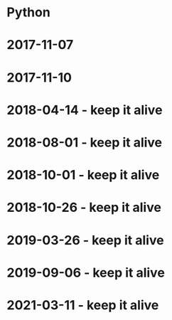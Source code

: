 # Python
# 2017-11-07
# 2017-11-10

# 2018-04-14 - keep it alive
# 2018-08-01 - keep it alive
# 2018-10-01 - keep it alive
# 2018-10-26 - keep it alive
# 2019-03-26 - keep it alive
# 2019-09-06 - keep it alive
# 2021-03-11 - keep it alive
